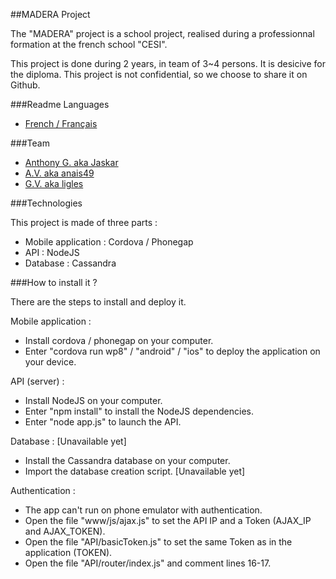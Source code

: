 ##MADERA Project


The "MADERA" project is a school project, realised during a professionnal formation at the french school "CESI".

This project is done during 2 years, in team of 3~4 persons. It is desicive for the diploma. This project is not confidential, so we choose to share it on Github.


###Readme Languages

* [French / Français](https://github.com/ligles/madera/blob/master/README_FR.md)


###Team

* [Anthony G. aka Jaskar](https://github.com/Jaskar)
* [A.V. aka anais49](https://github.com/anais49)
* [G.V. aka ligles](https://github.com/ligles)


###Technologies

This project is made of three parts :
* Mobile application : Cordova / Phonegap
* API : NodeJS
* Database : Cassandra

	
###How to install it ?

There are the steps to install and deploy it.


Mobile application :
* Install cordova / phonegap on your computer.
* Enter "cordova run wp8" / "android" / "ios" to deploy the application on your device.


API (server) :
* Install NodeJS on your computer.
* Enter "npm install" to install the NodeJS dependencies.
* Enter "node app.js" to launch the API.


Database : [Unavailable yet]
* Install the Cassandra database on your computer.
* Import the database creation script. [Unavailable yet]


Authentication :
* The app can't run on phone emulator with authentication.
* Open the file "www/js/ajax.js" to set the API IP and a Token (AJAX_IP and AJAX_TOKEN).
* Open the file "API/basicToken.js" to set the same Token as in the application (TOKEN).
* Open the file "API/router/index.js" and comment lines 16-17.